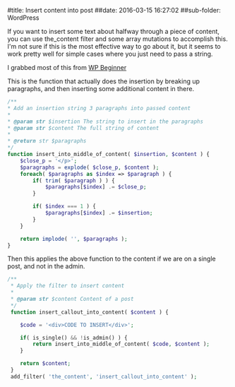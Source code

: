 #title:  Insert content into post
##date:  2016-03-15 16:27:02
##sub-folder:  WordPress

If you want to insert some text about halfway through a piece of content, you can use the_content filter and some array mutations to accomplish this. I'm not sure if this is the most effective way to go about it, but it seems to work pretty well for simple cases where you just need to pass a string.

I grabbed most of this from [WP Beginner](http://www.wpbeginner.com/wp-tutorials/how-to-insert-ads-within-your-post-content-in-wordpress/)

This is the function that actually does the insertion by breaking up paragraphs, and then inserting some additional content in there.

```php
/**
* Add an insertion string 3 paragraphs into passed content
* 
* @param str $insertion The string to insert in the paragraphs
* @param str $content The full string of content
* 
* @return str $paragraphs
*/
function insert_into_middle_of_content( $insertion, $content ) {
	$close_p = '</p>';
	$paragraphs = explode( $close_p, $content );
	foreach( $paragraphs as $index => $paragraph ) {
		if( trim( $paragraph ) ) {
			$paragraphs[$index] .= $close_p;
		}

		if( $index === 1 ) {
			$paragraphs[$index] .= $insertion;
		}
	}

	return implode( '', $paragraphs );
}
```
Then this applies the above function to the content if we are on a single post, and not in the admin.

```php
/**
 * Apply the filter to insert content
 * 
 * @param str $content Content of a post
 */
 function insert_callout_into_content( $content ) {

 	$code = '<div>CODE TO INSERT</div>';

 	if( is_single() && !is_admin() ) {
 		return insert_into_middle_of_content( $code, $content );
 	}

 	return $content;
 }
 add_filter( 'the_content', 'insert_callout_into_content' );
 ```